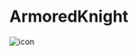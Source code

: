 # ArmoredKnight
![icon](https://user-images.githubusercontent.com/47014056/127944340-ab85a93d-48ce-42f9-9e69-7646c7b59038.png)
